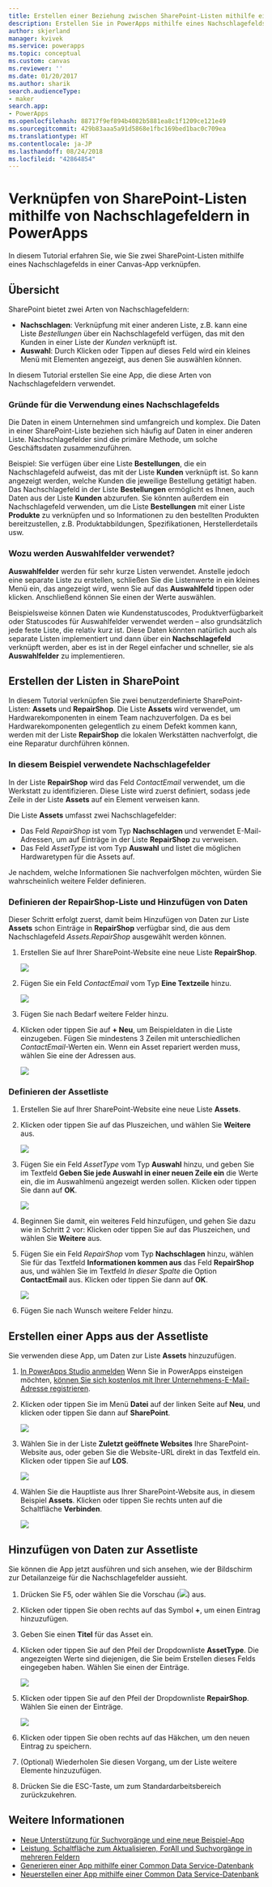 ```yaml
---
title: Erstellen einer Beziehung zwischen SharePoint-Listen mithilfe eines Nachschlagefelds in einer Canvas-App | Microsoft-Dokumentation
description: Erstellen Sie in PowerApps mithilfe eines Nachschlagefelds eine Beziehung zwischen SharePoint-Listen in einer Canvas-App.
author: skjerland
manager: kvivek
ms.service: powerapps
ms.topic: conceptual
ms.custom: canvas
ms.reviewer: ''
ms.date: 01/20/2017
ms.author: sharik
search.audienceType:
- maker
search.app:
- PowerApps
ms.openlocfilehash: 88717f9ef894b4082b5881ea8c1f1209ce121e49
ms.sourcegitcommit: 429b83aaa5a91d5868e1fbc169bed1bac0c709ea
ms.translationtype: HT
ms.contentlocale: ja-JP
ms.lasthandoff: 08/24/2018
ms.locfileid: "42864854"
---
```

# <a name="how-to-link-sharepoint-lists-using-a-lookup-field-in-powerapps"></a>Verknüpfen von SharePoint-Listen mithilfe von Nachschlagefeldern in PowerApps

In diesem Tutorial erfahren Sie, wie Sie zwei SharePoint-Listen mithilfe eines Nachschlagefelds in einer Canvas-App verknüpfen.

## <a name="overview"></a>Übersicht

SharePoint bietet zwei Arten von Nachschlagefeldern:

* **Nachschlagen**: Verknüpfung mit einer anderen Liste, z.B. kann eine Liste *Bestellungen* über ein Nachschlagefeld verfügen, das mit den Kunden in einer Liste der *Kunden* verknüpft ist.
* **Auswahl**: Durch Klicken oder Tippen auf dieses Feld wird ein kleines Menü mit Elementen angezeigt, aus denen Sie auswählen können.

In diesem Tutorial erstellen Sie eine App, die diese Arten von Nachschlagefeldern verwendet.

### <a name="why-use-a-lookup-field"></a>Gründe für die Verwendung eines Nachschlagefelds

Die Daten in einem Unternehmen sind umfangreich und komplex. Die Daten in einer SharePoint-Liste beziehen sich häufig auf Daten in einer anderen Liste. Nachschlagefelder sind die primäre Methode, um solche Geschäftsdaten zusammenzuführen.

Beispiel: Sie verfügen über eine Liste **Bestellungen**, die ein Nachschlagefeld aufweist, das mit der Liste **Kunden** verknüpft ist. So kann angezeigt werden, welche Kunden die jeweilige Bestellung getätigt haben. Das Nachschlagefeld in der Liste **Bestellungen** ermöglicht es Ihnen, auch Daten aus der Liste **Kunden** abzurufen. Sie könnten außerdem ein Nachschlagefeld verwenden, um die Liste **Bestellungen** mit einer Liste **Produkte** zu verknüpfen und so Informationen zu den bestellten Produkten bereitzustellen, z.B. Produktabbildungen, Spezifikationen, Herstellerdetails usw.

### <a name="what-are-choice-fields-used-for"></a>Wozu werden Auswahlfelder verwendet?
**Auswahlfelder** werden für sehr kurze Listen verwendet. Anstelle jedoch eine separate Liste zu erstellen, schließen Sie die Listenwerte in ein kleines Menü ein, das angezeigt wird, wenn Sie auf das **Auswahlfeld** tippen oder klicken. Anschließend können Sie einen der Werte auswählen.

Beispielsweise können Daten wie Kundenstatuscodes, Produktverfügbarkeit oder Statuscodes für Auswahlfelder verwendet werden – also grundsätzlich jede feste Liste, die relativ kurz ist. Diese Daten könnten natürlich auch als separate Listen implementiert und dann über ein **Nachschlagefeld** verknüpft werden, aber es ist in der Regel einfacher und schneller, sie als **Auswahlfelder** zu implementieren.

## <a name="create-the-lists-in-sharepoint"></a>Erstellen der Listen in SharePoint
In diesem Tutorial verknüpfen Sie zwei benutzerdefinierte SharePoint-Listen: **Assets** und **RepairShop**. Die Liste **Assets** wird verwendet, um Hardwarekomponenten in einem Team nachzuverfolgen. Da es bei Hardwarekomponenten gelegentlich zu einem Defekt kommen kann, werden mit der Liste **RepairShop** die lokalen Werkstätten nachverfolgt, die eine Reparatur durchführen können.

### <a name="the-lookup-fields-used-in-this-example"></a>In diesem Beispiel verwendete Nachschlagefelder
In der Liste **RepairShop** wird das Feld *ContactEmail* verwendet, um die Werkstatt zu identifizieren. Diese Liste wird zuerst definiert, sodass jede Zeile in der Liste **Assets** auf ein Element verweisen kann.

Die Liste **Assets** umfasst zwei Nachschlagefelder:

* Das Feld *RepairShop* ist vom Typ **Nachschlagen** und verwendet E-Mail-Adressen, um auf Einträge in der Liste **RepairShop** zu verweisen.
* Das Feld *AssetType* ist vom Typ **Auswahl** und listet die möglichen Hardwaretypen für die Assets auf.

Je nachdem, welche Informationen Sie nachverfolgen möchten, würden Sie wahrscheinlich weitere Felder definieren.

### <a name="define-the-repairshop-list-and-add-data"></a>Definieren der RepairShop-Liste und Hinzufügen von Daten
Dieser Schritt erfolgt zuerst, damit beim Hinzufügen von Daten zur Liste **Assets** schon Einträge in **RepairShop** verfügbar sind, die aus dem Nachschlagefeld *Assets.RepairShop* ausgewählt werden können.

1. Erstellen Sie auf Ihrer SharePoint-Website eine neue Liste **RepairShop**.

    ![](./media/sharepoint-lookup-fields/new-list.png)

2. Fügen Sie ein Feld *ContactEmail* vom Typ **Eine Textzeile** hinzu.

    ![](./media/sharepoint-lookup-fields/add-email-field.png)

3. Fügen Sie nach Bedarf weitere Felder hinzu.

4. Klicken oder tippen Sie auf **+ Neu**, um Beispieldaten in die Liste einzugeben. Fügen Sie mindestens 3 Zeilen mit unterschiedlichen *ContactEmail*-Werten ein. Wenn ein Asset repariert werden muss, wählen Sie eine der Adressen aus.

    ![](./media/sharepoint-lookup-fields/add-repair-shops.png)

### <a name="define-the-assets-list"></a>Definieren der Assetliste
1. Erstellen Sie auf Ihrer SharePoint-Website eine neue Liste **Assets**.

2. Klicken oder tippen Sie auf das Pluszeichen, und wählen Sie **Weitere** aus.

    ![](./media/sharepoint-lookup-fields/choose-more-type.png)

3. Fügen Sie ein Feld *AssetType* vom Typ **Auswahl** hinzu, und geben Sie im Textfeld **Geben Sie jede Auswahl in einer neuen Zeile ein** die Werte ein, die im Auswahlmenü angezeigt werden sollen. Klicken oder tippen Sie dann auf **OK**.

    ![](./media/sharepoint-lookup-fields/define-choice-column.png)

4. Beginnen Sie damit, ein weiteres Feld hinzufügen, und gehen Sie dazu wie in Schritt 2 vor: Klicken oder tippen Sie auf das Pluszeichen, und wählen Sie **Weitere** aus.

5. Fügen Sie ein Feld *RepairShop* vom Typ **Nachschlagen** hinzu, wählen Sie für das Textfeld **Informationen kommen aus** das Feld **RepairShop** aus, und wählen Sie im Textfeld *In dieser Spalte* die Option **ContactEmail** aus. Klicken oder tippen Sie dann auf **OK**.

    ![](./media/sharepoint-lookup-fields/setup-lookup-column.png)

6. Fügen Sie nach Wunsch weitere Felder hinzu.

## <a name="create-an-app-from-the-assets-list"></a>Erstellen einer Apps aus der Assetliste
Sie verwenden diese App, um Daten zur Liste **Assets** hinzuzufügen.

1. [In PowerApps Studio anmelden](http://web.powerapps.com?utm_source=padocs&utm_medium=linkinadoc&utm_campaign=referralsfromdoc) Wenn Sie in PowerApps einsteigen möchten, [können Sie sich kostenlos mit Ihrer Unternehmens-E-Mail-Adresse registrieren](https://powerapps.microsoft.com).

2. Klicken oder tippen Sie im Menü **Datei** auf der linken Seite auf **Neu**, und klicken oder tippen Sie dann auf **SharePoint**.

    ![](./media/sharepoint-lookup-fields/create-app.png)

1. Wählen Sie in der Liste **Zuletzt geöffnete Websites** Ihre SharePoint-Website aus, oder geben Sie die Website-URL direkt in das Textfeld ein. Klicken oder tippen Sie auf **LOS**.

    ![](./media/sharepoint-lookup-fields/choose-sharepoint-site.png)

1. Wählen Sie die Hauptliste aus Ihrer SharePoint-Website aus, in diesem Beispiel **Assets**. Klicken oder tippen Sie rechts unten auf die Schaltfläche **Verbinden**.

    ![](./media/sharepoint-lookup-fields/choose-main-list.png)


## <a name="add-data-to-the-assets-list"></a>Hinzufügen von Daten zur Assetliste
Sie können die App jetzt ausführen und sich ansehen, wie der Bildschirm zur Detailanzeige für die Nachschlagefelder aussieht.

1. Drücken Sie F5, oder wählen Sie die Vorschau (![](./media/sharepoint-lookup-fields/preview.png)) aus.

2. Klicken oder tippen Sie oben rechts auf das Symbol **+**, um einen Eintrag hinzuzufügen.

3. Geben Sie einen **Titel** für das Asset ein.

4. Klicken oder tippen Sie auf den Pfeil der Dropdownliste **AssetType**. Die angezeigten Werte sind diejenigen, die Sie beim Erstellen dieses Felds eingegeben haben. Wählen Sie einen der Einträge.

    ![](./media/sharepoint-lookup-fields/fill-asset-type-3.png)

5. Klicken oder tippen Sie auf den Pfeil der Dropdownliste **RepairShop**. Wählen Sie einen der Einträge.

    ![](./media/sharepoint-lookup-fields/fill-repair-shop-3.png)

6. Klicken oder tippen Sie oben rechts auf das Häkchen, um den neuen Eintrag zu speichern.

7. (Optional) Wiederholen Sie diesen Vorgang, um der Liste weitere Elemente hinzuzufügen.

8. Drücken Sie die ESC-Taste, um zum Standardarbeitsbereich zurückzukehren.

## <a name="for-more-information"></a>Weitere Informationen
* [Neue Unterstützung für Suchvorgänge und eine neue Beispiel-App](https://powerapps.microsoft.com/blog/support-for-lookups/)
* [Leistung, Schaltfläche zum Aktualisieren, ForAll und Suchvorgänge in mehreren Feldern](https://powerapps.microsoft.com/blog/performance-refresh-forall-multiple-field-lookups-531/)
* [Generieren einer App mithilfe einer Common Data Service-Datenbank](data-platform-create-app.md)
* [Neuerstellen einer App mithilfe einer Common Data Service-Datenbank](data-platform-create-app-scratch.md)
